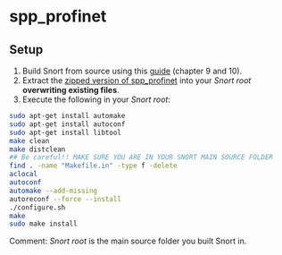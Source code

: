 # spp_profinet

## Setup

1. Build Snort from source using this [guide](https://s3.amazonaws.com/snort-org-site/production/document_files/files/000/000/090/original/Snort_2.9.8.x_on_Ubuntu_12-14-15.pdf) (chapter 9 and 10).
2. Extract the [zipped version of spp_profinet](https://github.com/TruffleHog/spp_profinet/archive/master.zip) into your _Snort root_ __overwriting existing files__.
3. Execute the following in your _Snort root_:
```bash
sudo apt-get install automake
sudo apt-get install autoconf
sudo apt-get install libtool
make clean
make distclean
## Be careful!! MAKE SURE YOU ARE IN YOUR SNORT MAIN SOURCE FOLDER
find . -name "Makefile.in" -type f -delete
aclocal
autoconf
automake --add-missing
autoreconf --force --install
./configure.sh
make
sudo make install
```

Comment: _Snort root_ is the main source folder you built Snort in. 
